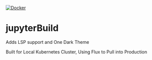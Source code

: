[![Docker](https://github.com/kelseymcbratney/jupyter/actions/workflows/docker-publish.yml/badge.svg)](https://github.com/kelseymcbratney/jupyter/actions/workflows/docker-publish.yml)

# jupyterBuild

Adds LSP support and One Dark Theme

Built for Local Kubernetes Cluster, Using Flux to Pull into Production
